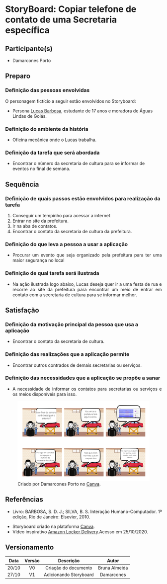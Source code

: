 # StoryBoard: Copiar telefone de contato de uma Secretaria específica

## Participante(s)
<ul>
<li> Damarcones Porto </li>
</ul>

<!-- <figure>
<img align=center width="700" src="endereco da imagem">
<br>
<figcaption>Fig. n - descricao da imagem</figcaption>
</figure> -->

## Preparo

### Definição das pessoas envolvidas
<p align="justify">
O personagem fictício a seguir estão envolvidos no Storyboard:
</p>
<ul>
<li> Persona <a href="../../perfil_usuario/perfil_personas">Lucas Barbosa</a>, estudante de 17 anos e moradora de Águas Lindas de Goiás.</li>
</ul>

### Definição do ambiente da história
<ul>
<li> Oficina mecânica onde o Lucas trabalha.</li>
</ul>

### Definição da tarefa que será abordada

- Encontrar o número da secretaria de cultura para se informar de eventos no final de semana.

## Sequência

### Definição de quais passos estão envolvidos para realização da tarefa
<ol>

<li> Conseguir um tempinho para acessar a internet
<li> Entrar no site da prefeitura.
<li> Ir na aba de contatos.</li>
<li> Encontrar o contato da secretaria de cultura da prefeitura.</li>
</ol>

### Definição do que leva a pessoa a usar a aplicação
<ul>
<li><p align="justify"> Procurar um evento que seja organizado pela prefeitura para ter uma maior segurança no local</p></li>
</ul>

### Definição de qual tarefa será ilustrada

<ul>
<li><p align="justify"> Na ação ilustrada logo abaixo, Lucas deseja quer ir a uma festa de rua e recorre ao site da prefeitura para encontrar um meio de entrar em contato com a secretaria de cultura para se informar melhor.</p></li>
</ul>

## Satisfação

### Definição da motivação principal da pessoa que usa a aplicação
<ul>
<li> Encontrar o contato da secretaria de cultura.</li>
</ul>

### Definição das realizações que a aplicação permite

<ul>
<li> Encontrar outros contrados de demais secretarias ou serviços.</li>
</ul>

### Definição das necessidades que a aplicação se propõe a sanar

<ul>
<li> <p align="justify">A necessidade de informar os contatos para secretarias ou serviços e os meios disponíveis para isso.</p></li>
</ul>

<figure>
<img align=center width="950" src="../../imagens/storyboard/StoryboardContato.png">
<figcaption>Criado por Damarcones Porto no <a href= "https://canva.com/">Canva</a>.</figcaption>
</figure>



## Referências
<ul>
<li><p align="justify">Livro: BARBOSA, S. D. J.; SILVA, B. S. Interação Humano-Computador. 1ª edição, Rio de Janeiro: Elsevier, 2010.</p></li>
<li>Storyboard criado na plataforma <a href= "https://canva.com/">Canva</a>.</li>
<li>Vídeo inspirativo <a href="https://www.youtube.com/watch?v=wWGBLHHx0qw">Amazon Locker Delivery</a>.Acesso em 25/10/2020.</li>
</ul>

## Versionamento

| Data | Versão |           Descrição             |    Autor    |
|:----:|:------:|:-------------------------------:|:-----------:|
|20/10 |V0      |     Criação do documento        |Bruna Almeida|
|27/10 |V1      | Adicionando Storyboard          |Damarcones   |